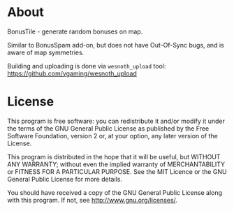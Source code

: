 # About
BonusTile - generate random bonuses on map.

Similar to BonusSpam add-on, but does not have Out-Of-Sync bugs, and is aware of map symmetries.

Building and uploading is done via `wesnoth_upload` tool: https://github.com/vgaming/wesnoth_upload


# License

This program is free software: you can redistribute it and/or modify
it under the terms of the GNU General Public License as published by
the Free Software Foundation, version 2 or, at your option,
any later version of the License.

This program is distributed in the hope that it will be useful,
but WITHOUT ANY WARRANTY; without even the implied warranty of
MERCHANTABILITY or FITNESS FOR A PARTICULAR PURPOSE.  See the
MIT Licence or the GNU General Public License for more details.

You should have received a copy of the GNU General Public License
along with this program.  If not, see <http://www.gnu.org/licenses/>.
